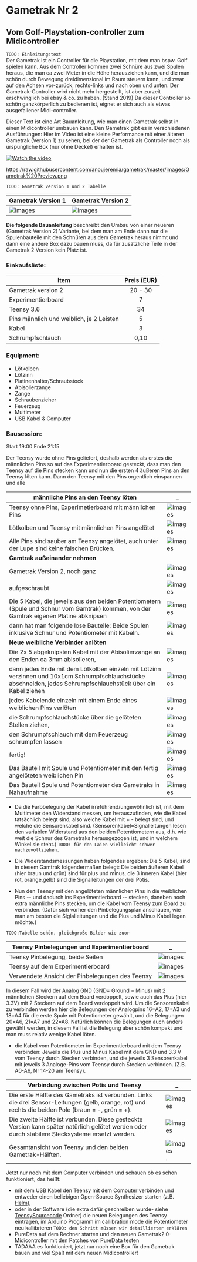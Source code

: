 # Gametrak Nr 2 

## Vom Golf-Playstation-controller zum Midicontroller

`TODO: Einleitungstext`  
Der Gametrak ist ein Controller für die Playstation, mit dem man bspw. Golf spielen kann. Aus dem Controller kommen zwei Schnüre aus zwei Spulen heraus, die man ca zwei Meter in die Höhe herausziehen kann, und die man schön durch Bewegung dreidimensional im Raum steuern kann, und zwar auf den Achsen vor-zurück, rechts-links und nach oben und unten.
Der Gametrak-Controller wird nicht mehr hergestellt, ist aber zurzeit erschwinglich bei ebay & co. zu haben. (Stand 2019)
Da dieser Controller so schön ganzkörperlich zu bedienen ist, eignet er sich auch als etwas ausgefallener Midi-controller.  

Dieser Text ist eine Art Bauanleitung, wie man einen Gametrak selbst in einen Midicontroller umbauen kann. 
Den Gametrak gibt es in verschiedenen Ausführungen: Hier im Video ist eine kleine Performance mit einer älteren Gametrak (Version 1) zu sehen, bei der der Gametrak als Controller noch als urspüngliche Box (nur ohne Deckel) erhalten ist.


[![Watch the video](https://raw.githubusercontent.com/anoujeremia/gametrak/master/images/Gametrak%20Preview.png)](https://raw.githubusercontent.com/anoujeremia/gametrak/master/images/Gametrak.webm)

https://raw.githubusercontent.com/anoujeremia/gametrak/master/images/Gametrak%20Preview.png  


`TODO: Gametrak version 1 und 2 Tabelle`

Gametrak Version 1 | Gametrak Version 2
-------------------|-------------------
![images](images/Gametrak1.jpeg) | ![images](images/Gametrak2.jpeg)

**Die folgende Bauanleitung** beschreibt den Umbau von einer neueren (Gametrak Version 2) Variante, bei dem man am Ende dann nur die Spulenbauteile mit den Schnüren aus dem Gametrak heraus nimmt und dann eine andere Box dazu bauen muss, da für zusätzliche Teile in der Gametrak 2 Version kein Platz ist.


### Einkaufsliste:                                     

Item                                       | Preis (EUR)
-------------------------------------------|:-------:
Gametrak version 2                          | 20 - 30
Experimentierboard                         | 7
Teensy 3.6                                 | 34 
Pins männlich und weiblich, je 2 Leisten   | 5
Kabel                                      | 3
Schrumpfschlauch                           | 0,10             


### Equipment:

* Lötkolben
* Lötzinn
* Platinenhalter/Schraubstock
* Abisolierzange
* Zange
* Schraubenzieher
* Feuerzeug
* Multimeter
* USB Kabel & Computer


### Bausession:

Start 19:00 Ende 21:15

Der Teensy wurde ohne Pins geliefert, deshalb werden als erstes die männlichen Pins so auf das Experimentierboard gesteckt, dass man den Teensy auf die Pins stecken kann und nun
die ersten 4 äußeren Pins an den Teensy löten kann. 
Dann den Teensy mit den Pins orgentlich einspannen und alle 


männliche Pins an den Teensy löten | _
-----------------------------------|---
Teensy ohne Pins, Experimetierboard mit männlichen Pins | ![images](images/IMG_0004.JPG)
Lötkolben und Teensy mit männlichen Pins angelötet | ![images](images/IMG_0006.JPG)
Alle Pins sind sauber am Teensy angelötet, auch unter der Lupe sind keine falschen Brücken. | ![images](images/IMG_0007.JPG)
**Gamtrak außeinander nehmen** | 
Gametrak Version 2, noch ganz | ![images](images/IMG_0009.JPG)
aufgeschraubt | ![images](images/IMG_0010.JPG)
Die 5 Kabel, die jeweils aus den beiden Potentiometern (Spule und Schnur vom Gamtrak) kommen, von der Gamtrak eigenen Platine abknipsen | ![images](images/IMG_0012.JPG)
dann hat man folgende lose Bauteile: Beide Spulen inklusive Schnur und Potentiometer mit Kabeln. | ![images](images/IMG_0015.JPG)
**Neue weibliche Verbinder anlöten** | 
Die 2x 5 abgeknipsten Kabel mit der Abisolierzange an den Enden ca 3mm abisolieren, | ![images](images/IMG_0016.JPG)
dann jedes Ende mit dem Lötkolben einzeln mit Lötzinn verzinnen und 10x1cm Schrumpfschlauchstücke abschneiden, jedes Schrumpfschlauchstück über ein Kabel ziehen | ![images](images/IMG_0021.JPG)
jedes Kabelende einzeln mit einem Ende eines weiblichen Pins verlöten | ![images](images/IMG_0019.JPG)
die Schrumpfschlauchstücke über die gelöteten Stellen ziehen, | ![images](images/IMG_0022.JPG) 
den Schrumpfschlauch mit dem Feuerzeug schrumpfen lassen | ![images](images/IMG_0023.JPG)
fertig! | ![images](images/IMG_0020.JPG)
Das Bauteil mit Spule und Potentiometer mit den fertig angelöteten weiblichen Pin | ![images](images/IMG_0024.JPG)
Das Bauteil Spule und Potentiometer des Gametraks in Nahaufnahme | ![images](images/IMG_0025.JPG)
* Da die Farbbelegung der Kabel irreführend/ungewöhnlich ist, mit dem Multimeter den Widerstand messen, um herauszufinden, wie die Kabel tatsächlich belegt sind, also welche Kabel mit + - belegt sind, und welche die Sensorenkabel sind.
(Sensorenkabel=Signalleitungen lesen den variablen Widerstand aus den beiden Potentiometern aus, d.h. wie weit die Schnur des Gametraks herausgezogen ist, und in welchem Winkel sie steht.)
`TODO: für den Laien vielleicht schwer nachzuvollziehen.`

* Die Widerstandsmessungen haben folgendes ergeben: Die 5 Kabel, sind in diesem Gamtrak folgendermaßen belegt: Die beiden äußeren Kabel (hier braun und grün) sind für plus und minus, die 3 inneren Kabel (hier rot, orange,gelb) sind die Signalleitungen der drei Potis. 

* Nun den Teensy mit den angelöteten männlichen Pins in die weiblichen Pins -- und dadurch ins Experimentierboard -- stecken, daneben noch extra männliche Pins stecken, um die Kabel vom Teensy zum Board zu verbinden. (Dafür sich vorher den Pinbelegungsplan anschauen, wie man am besten die Siglalleitungen und die Plus und Minus Kabel legen möchte.)

`TODO:Tabelle schön, gleichgroße Bilder wie zuor` 

Teensy Pinbelegungen und Experimentierboard | _
-----------------------------------|---
Teensy Pinbelegung, beide Seiten | ![images](images/Teensy.jpeg)
Teensy auf dem Experimentierboard | ![images](images/IMG_0026.JPG) 
Verwendete Ansicht der Pinbelegungen des Teensy | ![images](images/IMG_0030.JPG)


In diesem Fall wird der Analog GND (GND= Ground = Minus) mit 2 männlichen Steckern auf dem Board verdoppelt, sowie auch das Plus (hier 3.3V) mit 2 Steckern auf dem Board verdoppelt wird.
Um die Sensorenkabel zu verbinden werden hier die Belegungen der Analogpins 16=A2, 17=A3 und 18=A4 für die erste Spule mit Potentiometer gewählt, und die Belegungen 20=A6, 21=A7 und 22=A8. 
Natürlich können die Belegungen auch anders gewählt werden, in diesem Fall ist die Belegung aber schön kompakt und man muss relativ wenige Kabel löten.

* die Kabel vom Potentiometer im Experimentierboard mit dem Teensy verbinden: Jeweils die Plus und Minus Kabel mit dem GND und 3.3 V vom Teensy durch Stecken verbinden, und die jeweils 3 Sensorenkabel mit jeweils 3 Analoge-Pins vom Teensy durch Stecken verbinden. (Z.B. A0-A6, Nr 14-20 am Teensy).

Verbindung zwischen Potis und Teensy | _
-------------------------------------|---
Die erste Hälfte des Gametraks ist verbunden. Links die drei Sensor-Leitungen (gelb, orange, rot) und rechts die beiden Pole (braun = -, grün = +).| ![images](images/IMG_0027.JPG)
Die zweite Hälfte ist verbunden. Diese gesteckte Version kann später natürlich gelötet werden oder durch stabilere Stecksysteme ersetzt werden. | ![images](images/IMG_0029.JPG)
Gesamtansicht von Teensy und den beiden Gametrak-Hälften. | ![images](images/IMG_0031.JPG).


Jetzt nur noch mit dem Computer verbinden und schauen ob es schon funktioniert,
das heißt:
* mit dem USB Kabel den Teensy mit dem Computer verbinden und entweder einen beliebigen Open-Source Synthesizer starten (z.B. [Helm](https://tytel.org/helm/)),
* oder in der Software (die extra dafür geschreiben wurde- siehe [TeensySourcecode](./TeensySourcecode/) Ordner) die neuen Belegungen des Teensy eintragen, im Arduino Programm im callibration mode die Potentiometer neu kallibrieren `TODO: den Schritt müssen wir detaillierter erklären`
* PureData auf dem Rechner starten und den neuen Gametrak2.0- Midicontroller mit den Patches von PureData testen
* TADAAA es funktioniert, jetzt nur noch eine Box für den Gametrak bauen und viel Spaß mit dem neuen Midicontroller!

